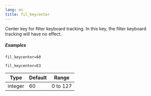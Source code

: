 ```yaml
---
lang: en
title: fil_keycenter
---
```

Center key for filter keyboard tracking. In this key, the filter keyboard
tracking will have no effect.

##### Examples

```
fil_keycenter=60

fil_keycenter=E3
```

| Type    | Default | Range    |
| ---     | ---     | ---      |
| integer | 60      | 0 to 127 |
